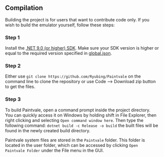 ## Compilation

Building the project is for users that want to contribute code only.
If you wish to build the emulator yourself, follow these steps:

### Step 1

Install the [.NET 9.0 (or higher) SDK](https://dotnet.microsoft.com/download/dotnet/9.0).
Make sure your SDK version is higher or equal to the required version specified in [global.json](global.json).

### Step 2

Either use `git clone https://github.com/Ryubing/Paintvale` on the command line to clone the repository or use Code --> Download zip button to get the files.

### Step 3

To build Paintvale, open a command prompt inside the project directory.
You can quickly access it on Windows by holding shift in File Explorer, then right clicking and selecting `Open command window here`.
Then type the following command: `dotnet build -c Release -o build`
the built files will be found in the newly created build directory.

Paintvale system files are stored in the `Paintvale` folder.
This folder is located in the user folder, which can be accessed by clicking `Open Paintvale Folder` under the File menu in the GUI.
